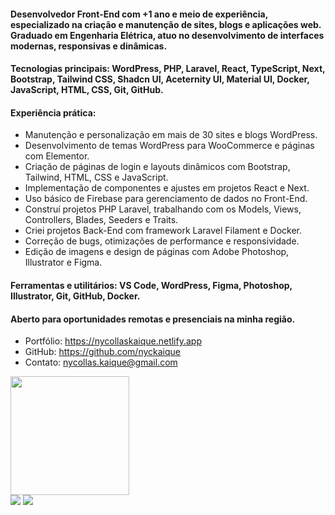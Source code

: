 #### Desenvolvedor Front-End com +1 ano e meio de experiência, especializado na criação e manutenção de sites, blogs e aplicações web. Graduado em Engenharia Elétrica, atuo no desenvolvimento de interfaces modernas, responsivas e dinâmicas.

#### Tecnologias principais: WordPress, PHP, Laravel, React, TypeScript, Next, Bootstrap, Tailwind CSS, Shadcn UI, Aceternity UI, Material UI, Docker, JavaScript, HTML, CSS, Git, GitHub.

#### Experiência prática:
- Manutenção e personalização em mais de 30 sites e blogs WordPress.
- Desenvolvimento de temas WordPress para WooCommerce e páginas com Elementor.
- Criação de páginas de login e layouts dinâmicos com Bootstrap, Tailwind, HTML, CSS e JavaScript.
- Implementação de componentes e ajustes em projetos React e Next.
- Uso básico de Firebase para gerenciamento de dados no Front-End.
- Construí projetos PHP Laravel, trabalhando com os Models, Views, Controllers, Blades, Seeders e Traits. 
- Criei projetos Back-End com framework Laravel Filament e Docker.
- Correção de bugs, otimizações de performance e responsividade.
- Edição de imagens e design de páginas com Adobe Photoshop, Illustrator e Figma.

#### Ferramentas e utilitários: VS Code, WordPress, Figma, Photoshop, Illustrator, Git, GitHub, Docker.

#### Aberto para oportunidades remotas e presenciais na minha região.

- Portfólio: https://nycollaskaique.netlify.app
- GitHub: https://github.com/nyckaique
- Contato: nycollas.kaique@gmail.com

<div>
  <img height="190px" src="https://github-readme-stats.vercel.app/api/top-langs/?username=nyckaique&langs_count=8&show_icons=true&theme=tokyonight&layout=compact"/>
</div>

<div>
  <a href="mailto:nycollas.kaique@gmail.com" target="_blank"><img src="https://img.shields.io/badge/Gmail-D14836?style=for-the-badge&logo=gmail&logoColor=white"/></a>
  <a href="https://www.linkedin.com/in/nycollaskaique/" target="_blank"><img src="https://img.shields.io/badge/LinkedIn-0077B5?style=for-the-badge&logo=linkedin&logoColor=white"/></a>
</div>
